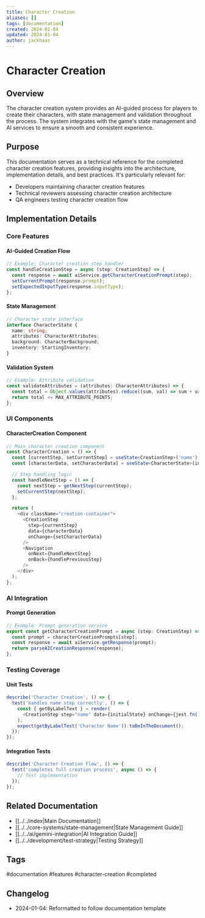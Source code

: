 ```yaml
---
title: Character Creation
aliases: []
tags: [documentation]
created: 2024-01-04
updated: 2024-01-04
author: jackhaas
---
```


# Character Creation

## Overview
The character creation system provides an AI-guided process for players to create their characters, with state management and validation throughout the process. The system integrates with the game's state management and AI services to ensure a smooth and consistent experience.

## Purpose
This documentation serves as a technical reference for the completed character creation features, providing insights into the architecture, implementation details, and best practices. It's particularly relevant for:
- Developers maintaining character creation features
- Technical reviewers assessing character creation architecture
- QA engineers testing character creation flow

## Implementation Details

### Core Features

#### AI-Guided Creation Flow
```typescript
// Example: Character creation step handler
const handleCreationStep = async (step: CreationStep) => {
  const response = await aiService.getCharacterCreationPrompt(step);
  setCurrentPrompt(response.prompt);
  setExpectedInputType(response.inputType);
};
```

#### State Management
```typescript
// Character state interface
interface CharacterState {
  name: string;
  attributes: CharacterAttributes;
  background: CharacterBackground;
  inventory: StartingInventory;
}
```

#### Validation System
```typescript
// Example: Attribute validation
const validateAttributes = (attributes: CharacterAttributes) => {
  const total = Object.values(attributes).reduce((sum, val) => sum + val, 0);
  return total <= MAX_ATTRIBUTE_POINTS;
};
```

### UI Components

#### CharacterCreation Component
```typescript
// Main character creation component
const CharacterCreation = () => {
  const [currentStep, setCurrentStep] = useState<CreationStep>('name');
  const [characterData, setCharacterData] = useState<CharacterState>(initialState);

  // Step handling logic
  const handleNextStep = () => {
    const nextStep = getNextStep(currentStep);
    setCurrentStep(nextStep);
  };

  return (
    <div className="creation-container">
      <CreationStep 
        step={currentStep}
        data={characterData}
        onChange={setCharacterData}
      />
      <Navigation 
        onNext={handleNextStep}
        onBack={handlePreviousStep}
      />
    </div>
  );
};
```

### AI Integration

#### Prompt Generation
```typescript
// Example: Prompt generation service
export const getCharacterCreationPrompt = async (step: CreationStep) => {
  const prompt = characterCreationPrompts[step];
  const response = await aiService.getResponse(prompt);
  return parseAICreationResponse(response);
};
```

### Testing Coverage

#### Unit Tests
```typescript
describe('Character Creation', () => {
  test('handles name step correctly', () => {
    const { getByLabelText } = render(
      <CreationStep step="name" data={initialState} onChange={jest.fn()} />
    );
    expect(getByLabelText('Character Name')).toBeInTheDocument();
  });
});
```

#### Integration Tests
```typescript
describe('Character Creation Flow', () => {
  test('completes full creation process', async () => {
    // Test implementation
  });
});
```

## Related Documentation
- [[../../index|Main Documentation]]
- [[../../core-systems/state-management|State Management Guide]]
- [[../../ai/gemini-integration|AI Integration Guide]]
- [[../../development/test-strategy|Testing Strategy]]

## Tags
#documentation #features #character-creation #completed

## Changelog
- 2024-01-04: Reformatted to follow documentation template
